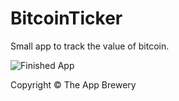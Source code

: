 # BitcoinTicker
Small app to track the value of bitcoin.

![Finished App](https://media.giphy.com/media/1AjjKRezeKTCInGS8y/giphy.gif)

Copyright © The App Brewery
